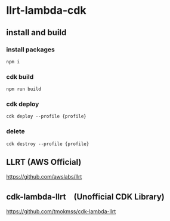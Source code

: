 # llrt-lambda-cdk

## install and build

### install packages
```
npm i
```

### cdk build
```
npm run build
```

### cdk deploy
```
cdk deploy --profile {profile}
```

### delete
```
cdk destroy --profile {profile}
```


## LLRT (AWS Official)
https://github.com/awslabs/llrt

## cdk-lambda-llrt　(Unofficial CDK Library)
https://github.com/tmokmss/cdk-lambda-llrt

